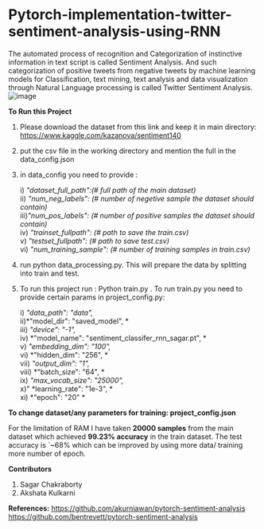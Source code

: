 # Pytorch-implementation-twitter-sentiment-analysis-using-RNN
The automated process of recognition and Categorization of instinctive information in text script is called Sentiment Analysis. And such categorization of positive tweets from negative tweets by machine learning models for Classification, text mining, text analysis and data visualization through Natural Language processing is called Twitter Sentiment Analysis.
![image](https://user-images.githubusercontent.com/49767657/121781346-dbb30000-cbc1-11eb-809a-a016d7a6092f.png)

**To Run this Project**
1. Please download the dataset from this link and keep it in main directory: https://www.kaggle.com/kazanova/sentiment140
2. put the csv file in the working directory and mention the full in the data_config.json
3. in data_config you need to provide :

	i) *"dataset_full_path":(# full path of the main dataset)* \
	ii) *"num_neg_labels": (# number of negetive sample the dataset should contain)* \
	iii)*"num_pos_labels": (# number of positive samples the dataset should contain)* \
	iv) *"trainset_fullpath": (# path to save the train.csv)* \
	v)  *"testset_fullpath": (# path to save test.csv)*      \
	vi) *"num_training_sample": (# number of training samples in train.csv)* 
		
4. run python data_processing.py. This will prepare the data by splitting into train and test.
5. To run this project run : Python train.py . To run train.py you need to provide certain params in project_config.py:

	i) *"data_path": "data",* \
	ii)*"model_dir": "saved_model", *\
	iii) *"device": "-1",* \
	iv) *"model_name": "sentiment_classifer_rnn_sagar.pt", *\
	v) *"embedding_dim": "100",* \
	vi) *"hidden_dim": "256", * \
	vii) *"output_dim": "1",* \
	viii) *"batch_size": "64", * \
	ix) *"max_vocab_size": "25000",* \
	x)" *learning_rate": "1e-3", * \
	xi) *"epoch": "20" *

**To change dataset/any parameters for training: project_config.json**

For the limitation of RAM I have taken **20000 samples** from the main dataset which achieved **99.23% accuracy** in the train dataset.
The test accuracy is `~68% which can be improved by using more data/ training more number of epoch.

**Contributors**
1. Sagar Chakraborty
2. Akshata Kulkarni

**References:**
https://github.com/akurniawan/pytorch-sentiment-analysis
https://github.com/bentrevett/pytorch-sentiment-analysis
